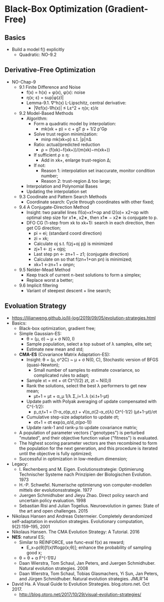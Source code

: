 # Black-Box Optimization (Gradient-Free)

## Basics
- Build a model f() explicitly
	- Quadratic: NO-9.2

## Derivative-Free Optimization
- NO-Chap-9
	- 9.1 Finite Difference and Noise
		- f(x) = h(x) + φ(x), φ(x): noise
		- η(x; ε) = sup|φ(z)|
		- Lemma-9.1. ∇^h(x) L-Lipschitz, central derivative:
			- |∇εf(x)-∇h(x)| ≤ Lε^2 + η(x; ε)/ε
	- 9.2 Model-Based Methods
		- Algorithm:
			- Form a quadratic model by interpolation:
				- mk(xk + p) = c + gT p + 1/2 p'Gp
			- Solve trust region minimization:
				- minp mk(xk+p) s.t. |p|≤Δ
			- Ratio: actual/predicted reduction
				- ρ = (f(xk)−f(xk+))/(m(xk)−m(xk+))
			- If sufficient ρ ≥ η:
				- Add in xk+, enlarge trust-region Δ;
			- If not:
				- Reason 1: interpolation set inaccurate, monitor condition number;
				- Reason 2: trust-region Δ too large;
		- Interpolation and Polynomial Bases
		- Updating the interpolation set
	- 9.3 Coodinate and Pattern Search Methods
		- Coordinate search: Cycle through coordinates with other fixed;
	- 9.4 A Conjugate-Direction Method
		- Insight: two parallel lines l1(α)=x1+αp and l2(α)= x2+αp with optimal step size for x1∗, x2∗, then x1∗ − x2∗ is conjugate to p.
		- DFO CG (1-step from xk to xk+1): search in each direction, then get CG direction;
			- pi = ei; (standard coord direction)
			- zi = xk;
			- Calculate αj s.t. f(zj+αj pj) is minimized
			- zj+1 ← zj + αjpj;
			- Last step pn ← zn+1 − z1; (conjugate direction)
			- Calculate αn so that f(zn+1+αn pn) is minimized;
			- xk+1 ←zn+1 + αnpn;
	- 9.5 Nelder-Mead Method
		- Keep track of current n-best solutions to form a simplex;
		- Replace worst a better;
	- 9.6 Implicit filtering
		- Variant of steepest descent + line search;

## Evoluation Strategy
- https://lilianweng.github.io/lil-log/2019/09/05/evolution-strategies.html
- Basics:
	- Black-box optimization, gradient free;
	- Simple Gaussian-ES:
		- θ = (μ, σ) ~ μ + σ N(0, I)
		- Sample population, select a top subset of λ samples, elite set;
		- Estimate new mean and std;
	- **CMA-ES** (Covariance Matrix Adaptation-ES): 
		- Insight: θ = (μ, σ^2C) ~ μ + σ N(0, C), Stochastic version of BFGS (quasi-Newton);
			- Small number of samples to estimate covariance, so complicated rules to adapt;
		- Sample xt = mt + σt Ct^(1/2) zt, zt ~ N(0,I)
		- Rank the solutions, select the best λ performers to get new mean;
			- μt+1 = μt + α_μ 1/λ Σ_i=1..λ (xi.t+1-μt)
		- Update path with Polyak averaging of update compensated with C^(-1/2):
			- p_σ,t+1 = (1-α_σ)p_σ,t + √(α_σ(2-α_σ)λ) Ct^(-1/2) (μt+1-μt)/σt
		- Cumulative step-size adaptation to update σt;
			- σt+1 = σt exp(α_σ/d_σ(pσ-1))
		- Update rank-1 and rank-μ to update covariance matrix;
	- A population of parameter vectors ("genotypes") is perturbed "mutated", and their objective function value ("fitness") is evaluated.
	- The highest scoring parameter vectors are then recombined to form the population for the next generation, and this procedure is iterated until the objective is fully optimized;
	- Successful in optimization in low-medium dimension;
- Legacy:
	- I. Rechenberg and M. Eigen. Evolutionsstrategie: Optimierung Technischer Systeme nach Prinzipien der Biologischen Evolution. 1973
	- H.-P. Schwefel. Numerische optimierung von computer-modellen mittels der evolutionsstrategie. 1977
	- Juergen Schmidhuber and Jieyu Zhao. Direct policy search and uncertain policy evaluation. 1998
	- Sebastian Risi and Julian Togelius. Neuroevolution in games: State of the art and open challenges. 2015
- Nikolaus Hansen and Andreas Ostermeier. Completely derandomized self-adaptation in evolution strategies. Evolutionary computation, 9(2):159–195, 2001
- Nikolaus Hansen. The CMA Evolution Strategy: A Tutorial. 2016
- **NES**: natural ES;
	- Similar to REINFORCE, use func-eval f(x) as reward;
		- E_x\~p(θ)[f(x)∇logp(x;θ)]; enhance the probability of sampling good x;
	- θ = θ + α F^(-1)∇J
	- Daan Wierstra, Tom Schaul, Jan Peters, and Juergen Schmidhuber. Natural evolution strategies. 2008
	- Daan Wierstra, Tom Schaul, Tobias Glasmachers, Yi Sun, Jan Peters, and Jürgen Schmidhuber. Natural evolution strategies. JMLR'14
- David Ha. A Visual Guide to Evolution Strategies. blog.otoro.net. Oct 2017.
	- http://blog.otoro.net/2017/10/29/visual-evolution-strategies/
